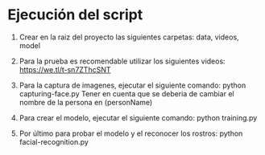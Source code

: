 # Ejecución del script

1. Crear en la raiz del proyecto las siguientes carpetas: data, videos, model
2. Para la prueba es recomendable utilizar los siguientes videos: https://we.tl/t-sn7ZThcSNT
3. Para la captura de imagenes, ejecutar el siguiente comando: 
        python capturing-face.py
        Tener en cuenta que se deberia de cambiar el nombre de la persona en (personName)

4. Para crear el modelo, ejecutar el siguiente comando:
        python training.py
        
5. Por último para probar el modelo y el reconocer los rostros:
        python facial-recognition.py

